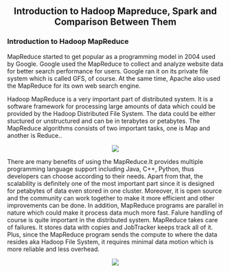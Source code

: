 <div align=center>
  
## Introduction to Hadoop Mapreduce, Spark and Comparison Between Them
</div>

### Introduction to Hadoop MapReduce
MapReduce started to get popular as a programming model in 2004 used by Google. Google used the MapReduce to collect and analyze website data for better search performance for users. Google ran it on its private file system which is called GFS, of course. At the same time, Apache also used the MapReduce for its own web search engine. 


Hadoop MapReduce is a very important part of distributed system. It is a software framework for processing large amounts of data which could be provided by the Hadoop Distributed File System. The data could be either stuctured or unstructured and can be in terabytes or petabytes. The MapReduce algorithms consists of two important tasks, one is Map and another is Reduce..
<div align=center>
<img src = "https://github.com/gowarrior/dist-sys-practice/blob/master/technical-report/image.png">
</div>

There are many benefits of using the MapReduce.It provides multiple programming language support including Java, C++, Python, thus developers can choose according to their needs. Apart from that, the scalability is definitely one of the most important part since it is designed for petabytes of data even stored in one cluster. Moreover, it is open source and the community can work together to make it more efficient and other improvements can be done. In addition, MapReduce programs are parallel in nature which could make it process data much more fast. Falure handling of course is quite important in the distributed system. MapReduce takes care of failures. It stores data with copies and JobTracker keeps track all of it. Plus, since the MapReduce program sends the compute to where the data resides aka Hadoop File System, it requires minimal data motion which is more reliable and less overhead.

<div align=center>
<img src = "https://github.com/gowarrior/dist-sys-practice/blob/master/technical-report/1.jpg">
</div>
